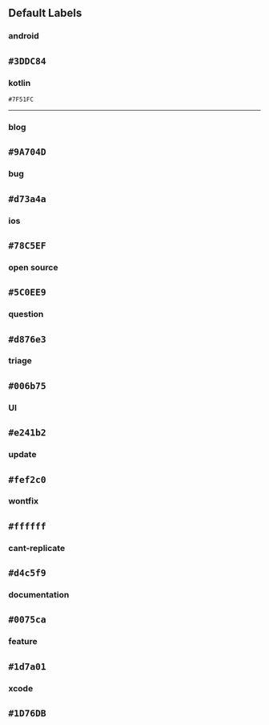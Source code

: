 ## Default Labels

### android
`#3DDC84`
------

### kotlin
`#7F51FC`

------

### blog
`#9A704D`
------

### bug
`#d73a4a`
------

### ios
`#78C5EF`
------

### open source
`#5C0EE9`
------

### question
`#d876e3`
------

### triage
`#006b75`
------

### UI
`#e241b2`
------

### update
`#fef2c0`
------

### wontfix
`#ffffff`
------

### cant-replicate
`#d4c5f9`
------

### documentation
`#0075ca`
------

### feature
`#1d7a01`
------

### xcode
`#1D76DB`
------
